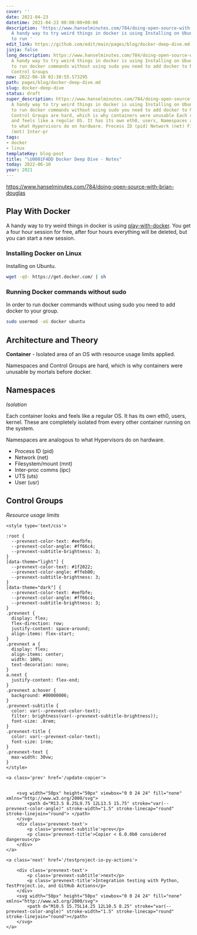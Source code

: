 ```yaml
---
cover: ''
date: 2021-04-23
datetime: 2021-04-23 00:00:00+00:00
description: 'https://www.hanselminutes.com/784/doing-open-source-with-brian-douglas
  A handy way to try weird things in docker is using Installing on Ubuntu. In order
  to run '
edit_link: https://github.com/edit/main/pages/blog/docker-deep-dive.md
jinja: false
long_description: https://www.hanselminutes.com/784/doing-open-source-with-brian-douglas
  A handy way to try weird things in docker is using Installing on Ubuntu. In order
  to run docker commands without using sudo you need to add docker to Namespaces and
  Control Groups
now: 2022-06-10 02:38:55.573295
path: pages/blog/docker-deep-dive.md
slug: docker-deep-dive
status: draft
super_description: https://www.hanselminutes.com/784/doing-open-source-with-brian-douglas
  A handy way to try weird things in docker is using Installing on Ubuntu. In order
  to run docker commands without using sudo you need to add docker to Namespaces and
  Control Groups are hard, which is why containers were unusable Each container looks
  and feels like a regular OS. It has its own eth0, users, Namespaces are analogous
  to what Hypervisors do on hardware. Process ID (pid) Network (net) Filesystem/mount
  (mnt) Inter-pr
tags:
- docker
- linux
templateKey: blog-post
title: "\U0001F4DD Docker Deep Dive - Notes"
today: 2022-06-10
year: 2021
---
```


https://www.hanselminutes.com/784/doing-open-source-with-brian-douglas

## Play With Docker

A handy way to try weird things in docker is using
[play-with-docker](play-with-docker.com).  You get a four hour session for
free, after four hours everything will be deleted, but you can start a new
session.

### Installing Docker on Linux

Installing on Ubuntu.

``` bash
wget -qO- https://get.docker.com/ | sh
```

### Running Docker commands without sudo

In order to run docker commands without using sudo you need to add docker to
your group.


``` bash
sudo usermod -aG docker ubuntu
```

## Architecture and Theory


**Container** - Isolated area of an OS with resource usage limits applied.

Namespaces and Control Groups are hard, which is why containers were unusable
by mortals before docker.



## Namespaces
_Isolation_

Each container looks and feels like a regular OS. It has its own eth0, users,
kernel.  These are completely isolated from every other container running on
the system.

Namespaces are analogous to what Hypervisors do on hardware.

* Process ID (pid)
* Network (net)
* Filesystem/mount (mnt)
* Inter-proc comms (ipc)
* UTS (uts)
* User (usr)

##  Control Groups
_Resource usage limits_
<div class='prevnext'>

    <style type='text/css'>

    :root {
      --prevnext-color-text: #eefbfe;
      --prevnext-color-angle: #ff66c4;
      --prevnext-subtitle-brightness: 3;
    }
    [data-theme="light"] {
      --prevnext-color-text: #1f2022;
      --prevnext-color-angle: #ffeb00;
      --prevnext-subtitle-brightness: 3;
    }
    [data-theme="dark"] {
      --prevnext-color-text: #eefbfe;
      --prevnext-color-angle: #ff66c4;
      --prevnext-subtitle-brightness: 3;
    }
    .prevnext {
      display: flex;
      flex-direction: row;
      justify-content: space-around;
      align-items: flex-start;
    }
    .prevnext a {
      display: flex;
      align-items: center;
      width: 100%;
      text-decoration: none;
    }
    a.next {
      justify-content: flex-end;
    }
    .prevnext a:hover {
      background: #00000006;
    }
    .prevnext-subtitle {
      color: var(--prevnext-color-text);
      filter: brightness(var(--prevnext-subtitle-brightness));
      font-size: .8rem;
    }
    .prevnext-title {
      color: var(--prevnext-color-text);
      font-size: 1rem;
    }
    .prevnext-text {
      max-width: 30vw;
    }
    </style>
    
    <a class='prev' href='/update-copier'>
    

        <svg width="50px" height="50px" viewbox="0 0 24 24" fill="none" xmlns="http://www.w3.org/2000/svg">
            <path d="M13.5 8.25L9.75 12L13.5 15.75" stroke="var(--prevnext-color-angle)" stroke-width="1.5" stroke-linecap="round" stroke-linejoin="round"> </path>
        </svg>
        <div class='prevnext-text'>
            <p class='prevnext-subtitle'>prev</p>
            <p class='prevnext-title'>Copier < 6.0.0b0 considered dangerous</p>
        </div>
    </a>
    
    <a class='next' href='/testproject-io-py-actions'>
    
        <div class='prevnext-text'>
            <p class='prevnext-subtitle'>next</p>
            <p class='prevnext-title'>Integration testing with Python, TestProject.io, and GitHub Actions</p>
        </div>
        <svg width="50px" height="50px" viewbox="0 0 24 24" fill="none" xmlns="http://www.w3.org/2000/svg">
            <path d="M10.5 15.75L14.25 12L10.5 8.25" stroke="var(--prevnext-color-angle)" stroke-width="1.5" stroke-linecap="round" stroke-linejoin="round"></path>
        </svg>
    </a>
  </div>